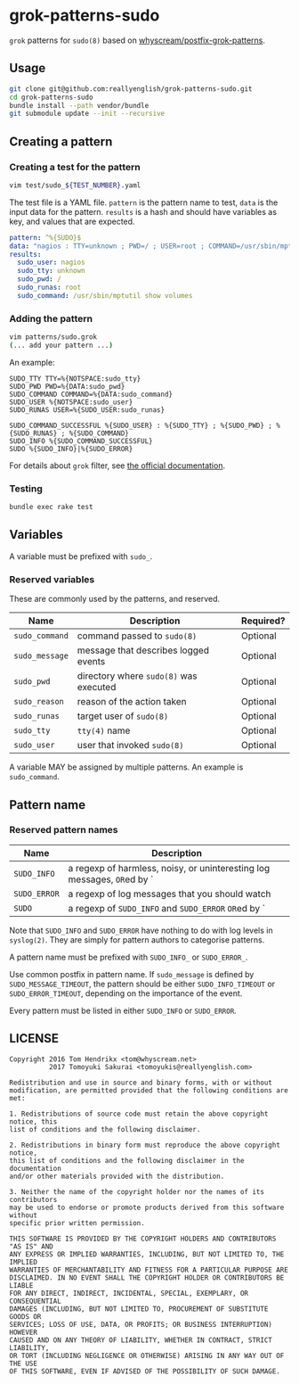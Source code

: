# grok-patterns-sudo

`grok` patterns for `sudo(8)` based on
[whyscream/postfix-grok-patterns](https://github.com/whyscream/postfix-grok-patterns).

## Usage

```sh
git clone git@github.com:reallyenglish/grok-patterns-sudo.git
cd grok-patterns-sudo
bundle install --path vendor/bundle
git submodule update --init --recursive
```

## Creating a pattern

### Creating a test for the pattern

```sh
vim test/sudo_${TEST_NUMBER}.yaml
```

The test file is a YAML file. `pattern` is the pattern name to test, `data` is
the input data for the pattern. `results` is a hash and should have variables
as key, and values that are expected.

```yaml
pattern: ^%{SUDO}$
data: "nagios : TTY=unknown ; PWD=/ ; USER=root ; COMMAND=/usr/sbin/mptutil show volumes"
results:
  sudo_user: nagios
  sudo_tty: unknown
  sudo_pwd: /
  sudo_runas: root
  sudo_command: /usr/sbin/mptutil show volumes
```

### Adding the pattern

```sh
vim patterns/sudo.grok
(... add your pattern ...)
```
An example:

```
SUDO_TTY TTY=%{NOTSPACE:sudo_tty}
SUDO_PWD PWD=%{DATA:sudo_pwd}
SUDO_COMMAND COMMAND=%{DATA:sudo_command}
SUDO_USER %{NOTSPACE:sudo_user}
SUDO_RUNAS USER=%{SUDO_USER:sudo_runas}

SUDO_COMMAND_SUCCESSFUL %{SUDO_USER} : %{SUDO_TTY} ; %{SUDO_PWD} ; %{SUDO_RUNAS} ; %{SUDO_COMMAND}
SUDO_INFO %{SUDO_COMMAND_SUCCESSFUL}
SUDO %{SUDO_INFO}|%{SUDO_ERROR}
```
For details about `grok` filter, see [the official
documentation](https://www.elastic.co/guide/en/logstash/current/plugins-filters-grok.html).


### Testing

```sh
bundle exec rake test
```

## Variables

A variable must be prefixed with `sudo_`.

### Reserved variables

These are commonly used by the patterns, and reserved.

| Name | Description | Required? |
|------|-------------|-----------|
| `sudo_command` | command passed to `sudo(8)` | Optional |
| `sudo_message` | message that describes logged events | Optional |
| `sudo_pwd`     | directory where `sudo(8)` was executed | Optional |
| `sudo_reason`  | reason of the action taken | Optional |
| `sudo_runas`   | target user of `sudo(8)` | Optional |
| `sudo_tty`     | `tty(4)` name | Optional |
| `sudo_user`    | user that invoked `sudo(8)` | Optional |

A variable MAY be assigned by multiple patterns. An example is
`sudo_command`.

## Pattern name

### Reserved pattern names

| Name | Description |
|------|-------------|
| `SUDO_INFO` | a regexp of harmless, noisy, or uninteresting log messages, `OR`ed by `|` |
| `SUDO_ERROR` | a regexp of log messages that you should watch |
| `SUDO` | a regexp of `SUDO_INFO` and `SUDO_ERROR` `OR`ed by `|` |

Note that `SUDO_INFO` and `SUDO_ERROR` have nothing to do with log levels in
`syslog(2)`. They are simply for pattern authors to categorise patterns.

A pattern name must be prefixed with `SUDO_INFO_` or `SUDO_ERROR_`.

Use common postfix in pattern name. If `sudo_message` is defined by
`SUDO_MESSAGE_TIMEOUT`, the pattern should be either `SUDO_INFO_TIMEOUT` or
`SUDO_ERROR_TIMEOUT`, depending on the importance of the event.

Every pattern must be listed in either `SUDO_INFO` or `SUDO_ERROR`.

## LICENSE

```
Copyright 2016 Tom Hendrikx <tom@whyscream.net>
          2017 Tomoyuki Sakurai <tomoyukis@reallyenglish.com>

Redistribution and use in source and binary forms, with or without
modification, are permitted provided that the following conditions are met:

1. Redistributions of source code must retain the above copyright notice, this
list of conditions and the following disclaimer.

2. Redistributions in binary form must reproduce the above copyright notice,
this list of conditions and the following disclaimer in the documentation
and/or other materials provided with the distribution.

3. Neither the name of the copyright holder nor the names of its contributors
may be used to endorse or promote products derived from this software without
specific prior written permission.

THIS SOFTWARE IS PROVIDED BY THE COPYRIGHT HOLDERS AND CONTRIBUTORS "AS IS" AND
ANY EXPRESS OR IMPLIED WARRANTIES, INCLUDING, BUT NOT LIMITED TO, THE IMPLIED
WARRANTIES OF MERCHANTABILITY AND FITNESS FOR A PARTICULAR PURPOSE ARE
DISCLAIMED. IN NO EVENT SHALL THE COPYRIGHT HOLDER OR CONTRIBUTORS BE LIABLE
FOR ANY DIRECT, INDIRECT, INCIDENTAL, SPECIAL, EXEMPLARY, OR CONSEQUENTIAL
DAMAGES (INCLUDING, BUT NOT LIMITED TO, PROCUREMENT OF SUBSTITUTE GOODS OR
SERVICES; LOSS OF USE, DATA, OR PROFITS; OR BUSINESS INTERRUPTION) HOWEVER
CAUSED AND ON ANY THEORY OF LIABILITY, WHETHER IN CONTRACT, STRICT LIABILITY,
OR TORT (INCLUDING NEGLIGENCE OR OTHERWISE) ARISING IN ANY WAY OUT OF THE USE
OF THIS SOFTWARE, EVEN IF ADVISED OF THE POSSIBILITY OF SUCH DAMAGE.
```
